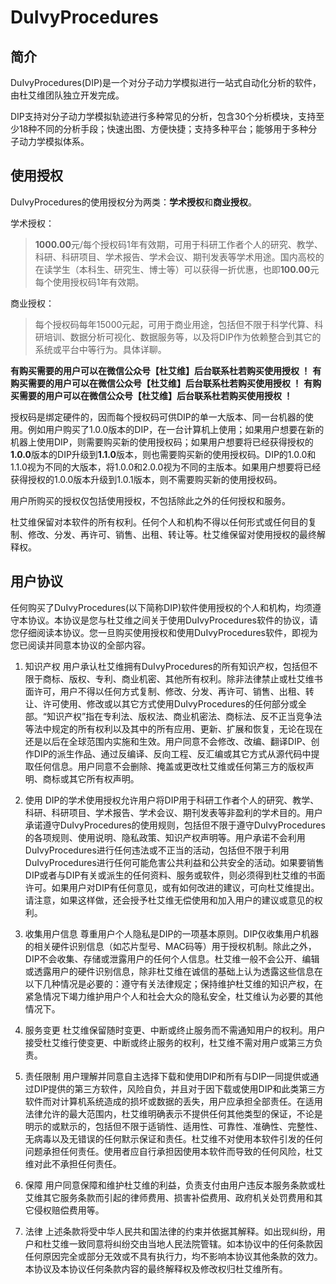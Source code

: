 # DuIvyProcedures

## 简介

DuIvyProcedures(DIP)是一个对分子动力学模拟进行一站式自动化分析的软件，由杜艾维团队独立开发完成。

DIP支持对分子动力学模拟轨迹进行多种常见的分析，包含30个分析模块，支持至少18种不同的分析手段；快速出图、方便快捷；支持多种平台；能够用于多种分子动力学模拟体系。


## 使用授权

DuIvyProcedures的使用授权分为两类：**学术授权**和**商业授权**。

学术授权：

> **1000.00**元/每个授权码1年有效期，可用于科研工作者个人的研究、教学、科研、科研项目、学术报告、学术会议、期刊发表等学术用途。国内高校的在读学生（本科生、研究生、博士等）可以获得一折优惠，也即**100.00**元每个使用授权码1年有效期。

商业授权：

> 每个授权码每年15000元起，可用于商业用途，包括但不限于科学代算、科研培训、数据分析可视化、数据服务等，以及将DIP作为依赖整合到其它的系统或平台中等行为。具体详聊。


**有购买需要的用户可以在微信公众号【杜艾维】后台联系杜若购买使用授权 ！**
**有购买需要的用户可以在微信公众号【杜艾维】后台联系杜若购买使用授权 ！**
**有购买需要的用户可以在微信公众号【杜艾维】后台联系杜若购买使用授权 ！**


授权码是绑定硬件的，因而每个授权码可供DIP的单一大版本、同一台机器的使用。例如用户购买了1.0.0版本的DIP，在一台计算机上使用；如果用户想要在新的机器上使用DIP，则需要购买新的使用授权码；如果用户想要将已经获得授权的**1.0.0**版本的DIP升级到**1.1.0**版本，则也需要购买新的使用授权码。DIP的1.0.0和1.1.0视为不同的大版本，将1.0.0和2.0.0视为不同的主版本。如果用户想要将已经获得授权的1.0.0版本升级到1.0.1版本，则不需要购买新的使用授权码。

用户所购买的授权仅包括使用授权，不包括除此之外的任何授权和服务。

杜艾维保留对本软件的所有权利。任何个人和机构不得以任何形式或任何目的复制、修改、分发、再许可、销售、出租、转让等。杜艾维保留对使用授权的最终解释权。


## 用户协议

任何购买了DuIvyProcedures(以下简称DIP)软件使用授权的个人和机构，均须遵守本协议。本协议是您与杜艾维之间关于使用DuIvyProcedures软件的协议，请您仔细阅读本协议。您一旦购买使用授权和使用DuIvyProcedures软件，即视为您已阅读并同意本协议的全部内容。

1. 知识产权
  用户承认杜艾维拥有DuIvyProcedures的所有知识产权，包括但不限于商标、版权、专利、商业机密、其他所有权利。除非法律禁止或杜艾维书面许可，用户不得以任何方式复制、修改、分发、再许可、销售、出租、转让、许可使用、修改或以其它方式使用DuIvyProcedures的任何部分或全部。“知识产权”指在专利法、版权法、商业机密法、商标法、反不正当竞争法等法中规定的所有权利以及其中的所有应用、更新、扩展和恢复，无论在现在还是以后在全球范围内实施和生效。用户同意不会修改、改编、翻译DIP、创作DIP的派生作品、通过反编译、反向工程、反汇编或其它方式从源代码中提取任何信息。用户同意不会删除、掩盖或更改杜艾维或任何第三方的版权声明、商标或其它所有权声明。

2. 使用
  DIP的学术使用授权允许用户将DIP用于科研工作者个人的研究、教学、科研、科研项目、学术报告、学术会议、期刊发表等非盈利的学术目的。用户承诺遵守DuIvyProcedures的使用规则，包括但不限于遵守DuIvyProcedures的各项规则、使用说明、隐私政策、知识产权声明等。用户承诺不会利用DuIvyProcedures进行任何违法或不正当的活动，包括但不限于利用DuIvyProcedures进行任何可能危害公共利益和公共安全的活动。如果要销售DIP或者与DIP有关或派生的任何资料、服务或软件，则必须得到杜艾维的书面许可。如果用户对DIP有任何意见，或有如何改进的建议，可向杜艾维提出。请注意，如果这样做，还会授予杜艾维无偿使用和加入用户的建议或意见的权利。

3. 收集用户信息
  尊重用户个人隐私是DIP的一项基本原则。DIP仅收集用户机器的相关硬件识别信息（如芯片型号、MAC码等）用于授权机制。除此之外，DIP不会收集、存储或泄露用户的任何个人信息。杜艾维一般不会公开、编辑或透露用户的硬件识别信息，除非杜艾维在诚信的基础上认为透露这些信息在以下几种情况是必要的：遵守有关法律规定；保持维护杜艾维的知识产权，在紧急情况下竭力维护用户个人和社会大众的隐私安全，杜艾维认为必要的其他情况下。

4. 服务变更
  杜艾维保留随时变更、中断或终止服务而不需通知用户的权利。用户接受杜艾维行使变更、中断或终止服务的权利，杜艾维不需对用户或第三方负责。

5. 责任限制
  用户理解并同意自主选择下载和使用DIP和所有与DIP一同提供或通过DIP提供的第三方软件，风险自负，并且对于因下载或使用DIP和此类第三方软件而对计算机系统造成的损坏或数据的丢失，用户应承担全部责任。在适用法律允许的最大范围内，杜艾维明确表示不提供任何其他类型的保证，不论是明示的或默示的，包括但不限于适销性、适用性、可靠性、准确性、完整性、无病毒以及无错误的任何默示保证和责任。杜艾维不对使用本软件引发的任何问题承担任何责任。使用者应自行承担因使用本软件而导致的任何风险，杜艾维对此不承担任何责任。

6. 保障
  用户同意保障和维护杜艾维的利益，负责支付由用户违反本服务条款或杜艾维其它服务条款而引起的律师费用、损害补偿费用、政府机关处罚费用和其它侵权赔偿费用等。

7. 法律
  上述条款将受中华人民共和国法律的约束并依据其解释。如出现纠纷，用户和杜艾维一致同意将纠纷交由当地人民法院管辖。如本协议中的任何条款因任何原因完全或部分无效或不具有执行力，均不影响本协议其他条款的效力。本协议及本协议任何条款内容的最终解释权及修改权归杜艾维所有。

